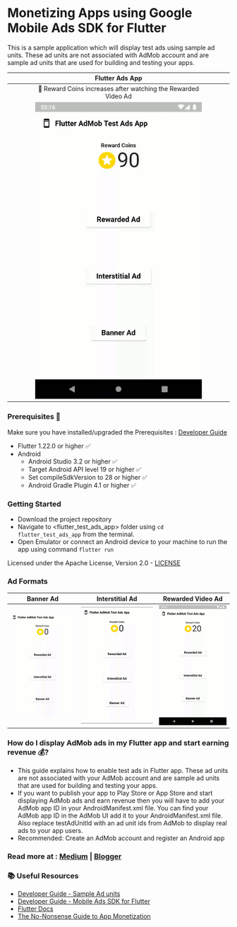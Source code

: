 # Monetizing Apps using Google Mobile Ads SDK for Flutter
This is a sample application which will display test ads using sample ad units. These ad units are not associated with AdMob account and are sample ad units that are used for building and testing your apps.

||||| Flutter Ads App |||||
|:-------------:|:-------------:| :-------------: |:-------------:|:-------------:|:-------------:|:-------------:| :-------------: |:-------------:|
||||| 🎁 Reward Coins increases after watching the Rewarded Video Ad |||||
||||| ![Flutter Ads App](https://github.com/akshatapp/flutter_test_ads_app/blob/main/images/flutter-mobile-ads.gif) |||||


### Prerequisites 📝
Make sure you have installed/upgraded the Prerequisites : [Developer Guide](https://developers.google.com/admob/flutter/quick-start#prerequisites)
* Flutter 1.22.0 or higher ✅
* Android
  * Android Studio 3.2 or higher ✅
  * Target Android API level 19 or higher ✅
  * Set compileSdkVersion to 28 or higher ✅
  * Android Gradle Plugin 4.1 or higher ✅


### Getting Started
* Download the project repository
* Navigate to <flutter_test_ads_app> folder using ```cd flutter_test_ads_app``` from the terminal.
* Open Emulator or connect an Android device to your machine to run the app using command ```flutter run```

Licensed under the Apache License, Version 2.0 -  [LICENSE](https://github.com/akshatapp/flutter_test_ads_app/blob/main/LICENSE)


### Ad Formats 
| Banner Ad | Interstitial Ad | Rewarded Video Ad |
| ------------- | ------------- | ------------- |
| ![Banner Ad](https://github.com/akshatapp/flutter_test_ads_app/blob/main/images/flutter-banner-ad.gif)  | ![Interstitial Ad](https://github.com/akshatapp/flutter_test_ads_app/blob/main/images/flutter-interstitial-ad.gif) | ![Rewarded Video Ad](https://github.com/akshatapp/flutter_test_ads_app/blob/main/images/flutter-rewarded-ad.gif)


### How do I display AdMob ads in my Flutter app and start earning revenue 💰?
* This guide explains how to enable test ads in Flutter app. These ad units are not associated with your AdMob account and are sample ad units that are used for building and testing your apps.
* If you want to publish your app to Play Store or App Store and start displaying AdMob ads and earn revenue then you will have to add your AdMob app ID in your AndroidManifest.xml file. You can find your AdMob app ID in the AdMob UI add it to your AndroidManifest.xml file. Also replace testAdUnitId with an ad unit ids from AdMob to display real ads to your app users.
* Recommended: Create an AdMob account and register an Android app


### Read more at : [Medium](https://akshatapp.medium.com/monetizing-apps-using-google-mobile-ads-sdk-for-flutter-6c75c100a854) | [Blogger](https://blog.akshatapp.com/2021/03/monetizing-flutter-apps.html)


### 📚 Useful Resources
* [Developer Guide - Sample Ad units](https://developers.google.com/admob/android/test-ads#sample_ad_units)
* [Developer Guide - Mobile Ads SDK for Flutter](https://developers.google.com/admob/flutter/quick-start)
* [Flutter Docs](https://flutter.dev/ads)
* [The No-Nonsense Guide to App Monetization](https://admob.google.com/home/resources/non-nonsense-guide-to-app-monetization-google-admob/)
